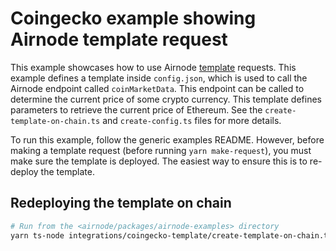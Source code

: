 # Coingecko example showing Airnode template request

This example showcases how to use Airnode
[template](https://docs.api3.org/reference/airnode/latest/concepts/template.html) requests. This example defines a
template inside `config.json`, which is used to call the Airnode endpoint called `coinMarketData`. This endpoint can be
called to determine the current price of some crypto currency. This template defines parameters to retrieve the current
price of Ethereum. See the `create-template-on-chain.ts` and `create-config.ts` files for more details.

To run this example, follow the generic examples README. However, before making a template request (before running
`yarn make-request`), you must make sure the template is deployed. The easiest way to ensure this is to re-deploy the
template.

## Redeploying the template on chain

```sh
# Run from the <airnode/packages/airnode-examples> directory
yarn ts-node integrations/coingecko-template/create-template-on-chain.ts
```

